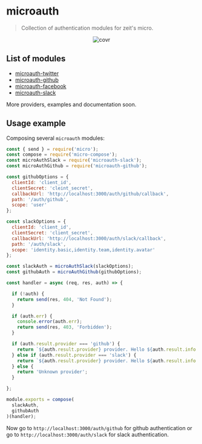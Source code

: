 # microauth
> Collection of authentication modules for zeit's micro.

<p align="center">
  <img src="https://github.com/microauth/microauth/blob/397dcd6f03d1620408a9607c552113208e1bee3c/media/logo.png" alt="covr" />
</p>

## List of modules

 - [microauth-twitter](https://github.com/microauth/microauth-twitter)
 - [microauth-github](https://github.com/microauth/microauth-github)
 - [microauth-facebook](https://github.com/microauth/microauth-facebook)
 - [microauth-slack](https://github.com/microauth/microauth-slack)
 
 More providers, examples and documentation soon.

## Usage example

Composing several `microauth` modules:

```js
const { send } = require('micro');
const compose = require('micro-compose');
const microAuthSlack = require('microauth-slack');
const microAuthGithub = require('microauth-github');

const githubOptions = {
  clientId: 'client_id',
  clientSecret: 'cleint_secret',
  callbackUrl: 'http://localhost:3000/auth/github/callback',
  path: '/auth/github',
  scope: 'user'
};

const slackOptions = {
  clientId: 'client_id',
  clientSecret: 'client_secret',
  callbackUrl: 'http://localhost:3000/auth/slack/callback',
  path: '/auth/slack',
  scope: 'identity.basic,identity.team,identity.avatar'
};

const slackAuth = microAuthSlack(slackOptions);
const githubAuth = microAuthGithub(githubOptions);

const handler = async (req, res, auth) => {

  if (!auth) {
    return send(res, 404, 'Not Found');
  }

  if (auth.err) {
    console.error(auth.err);
    return send(res, 403, 'Forbidden');
  }

  if (auth.result.provider === 'github') {
    return `${auth.result.provider} provider. Hello ${auth.result.info.login}`;
  } else if (auth.result.provider === 'slack') {
    return `${auth.result.provider} provider. Hello ${auth.result.info.user.name}`;
  } else {
    return 'Unknown provider';
  }

};

module.exports = compose(
  slackAuth,
  githubAuth
)(handler);

```

Now go to `http://localhost:3000/auth/github` for github authentication or go to `http://localhost:3000/auth/slack` for slack authentication.

